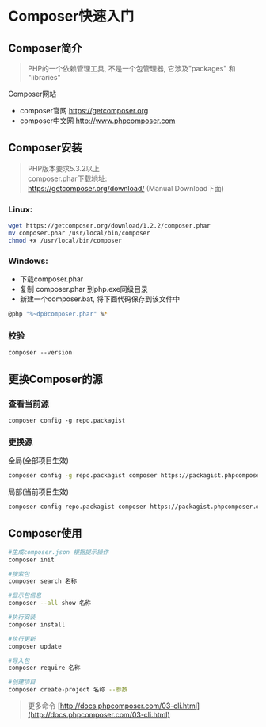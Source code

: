 Composer快速入门
======================

## Composer简介

> PHP的一个依赖管理工具, 不是一个包管理器, 它涉及"packages" 和 "libraries"

Composer网站

* composer官网 https://getcomposer.org
* composer中文网 http://www.phpcomposer.com

## Composer安装

> PHP版本要求5.3.2以上  
> composer.phar下载地址:  
https://getcomposer.org/download/ (Manual Download下面)

### Linux: 

```bash
wget https://getcomposer.org/download/1.2.2/composer.phar
mv composer.phar /usr/local/bin/composer
chmod +x /usr/local/bin/composer
```

### Windows:  

* 下载composer.phar  
* 复制 composer.phar 到php.exe同级目录  
* 新建一个composer.bat, 将下面代码保存到该文件中  

```bash
@php "%~dp0composer.phar" %*
```

### 校验

```
composer --version
```

## 更换Composer的源

###  查看当前源

```
composer config -g repo.packagist
```

### 更换源

全局(全部项目生效)

```bash
composer config -g repo.packagist composer https://packagist.phpcomposer.com
```

局部(当前项目生效)

```bash
composer config repo.packagist composer https://packagist.phpcomposer.com
```

## Composer使用


```bash
#生成composer.json 根据提示操作
composer init

#搜索包
composer search 名称

#显示包信息
composer --all show 名称

#执行安装
composer install

#执行更新
composer update

#导入包
composer require 名称

#创建项目
composer create-project 名称 --参数
```

> 更多命令 [http://docs.phpcomposer.com/03-cli.html](http://docs.phpcomposer.com/03-cli.html)
